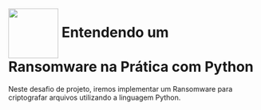 <h1>
    <a href="https://web.dio.me/track/santander-ciberseguranca-2024/">
     <img align="center" width="100px" src="https://assets.dio.me/mXe9Ce9ajHOrzggSjtSD7fubZXjG3zEZs_X8r9xJ9jg/f:webp/h:120/q:80/L3RyYWNrcy9mODRlOWQxZS04ZWQ1LTQ2ZjctYjlhMC1kY2Y1YTAzOTZmMzMucG5n"></a>
    <span> Entendendo um Ransomware na Prática com Python</span>
</h1>

Neste desafio de projeto, iremos implementar um Ransomware para criptografar arquivos utilizando a linguagem Python.
